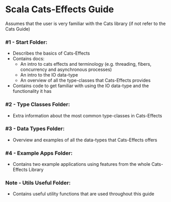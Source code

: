 # Scala Cats-Effects Guide
Assumes that the user is very familiar with the Cats library (if not refer to the Cats Guide)

### #1 - Start Folder:
* Describes the basics of Cats-Effects
* Contains docs:
  * An intro to cats effects and terminology (e.g. threading, fibers, concurrency and asynchronous processes)
  * An intro to the IO data-type
  * An overview of all the type-classes that Cats-Effects provides
* Contains code to get familiar with using the IO data-type and the functionality it has


### #2 - Type Classes Folder:
* Extra information about the most common type-classes in Cats-Effects


### #3 - Data Types Folder:
* Overview and examples of all the data-types that Cats-Effects offers


### #4 - Example Apps Folder:
* Contains two example applications using features from the whole Cats-Effects Library

### Note - Utils Useful Folder:
* Contains useful utility functions that are used throughout this guide